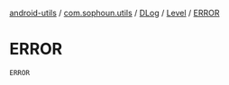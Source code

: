 [android-utils](../../../index.md) / [com.sophoun.utils](../../index.md) / [DLog](../index.md) / [Level](index.md) / [ERROR](./-e-r-r-o-r.md)

# ERROR

`ERROR`